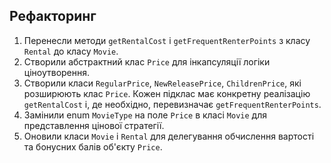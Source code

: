 ## Рефакторинг

1. Перенесли методи `getRentalCost` і `getFrequentRenterPoints` з класу `Rental` до класу `Movie`.
2. Створили абстрактний клас `Price` для інкапсуляції логіки ціноутворення.
3. Створили класи `RegularPrice`, `NewReleasePrice`, `ChildrenPrice`, які розширюють клас `Price`. Кожен підклас має конкретну реалізацію `getRentalCost` і, де необхідно, перевизначає `getFrequentRenterPoints`.
4. Замінили enum `MovieType` на поле `Price` в класі `Movie` для представлення цінової стратегії.
5. Оновили класи `Movie` і `Rental` для делегування обчислення вартості та бонусних балів об'єкту `Price`.